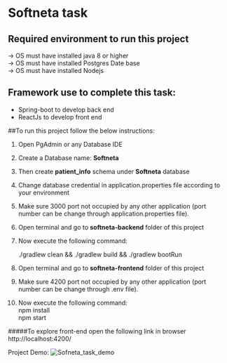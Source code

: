 # Softneta task
## Required environment to run this project
&#8594; OS must have installed java 8 or higher <br />
&#8594; OS must have installed Postgres Date base <br />
&#8594; OS must have installed Nodejs

## Framework use to complete this task:
* Spring-boot to develop back end
* ReactJs to develop front end

##To run this project follow the below instructions:
1. Open PgAdmin or any Database IDE
2. Create a Database name: **Softneta**
3. Then create  **patient_info** schema under **Softneta** database
4. Change database credential in application.properties file according to your environment
5. Make sure 3000 port not occupied by any other application (port number can be change through application.properties file).

6. Open terminal and go to **softneta-backend** folder of this project
7. Now execute the following command: <br />
   
   ./gradlew clean && ./gradlew build && ./gradlew bootRun

8. Open terminal and go to **softneta-frontend** folder of this project
9. Make sure 4200 port not occupied by any other application (port number can be change through .env file).
10. Now execute the following command: <br />
    npm install <br />
    npm start <br />


#####To explore front-end open the following link in browser
http://localhost:4200/

Project Demo:
![Sofneta_task_demo](https://user-images.githubusercontent.com/13806358/119895135-40821f80-bf5f-11eb-95f0-4f4c5971a8d3.gif)

